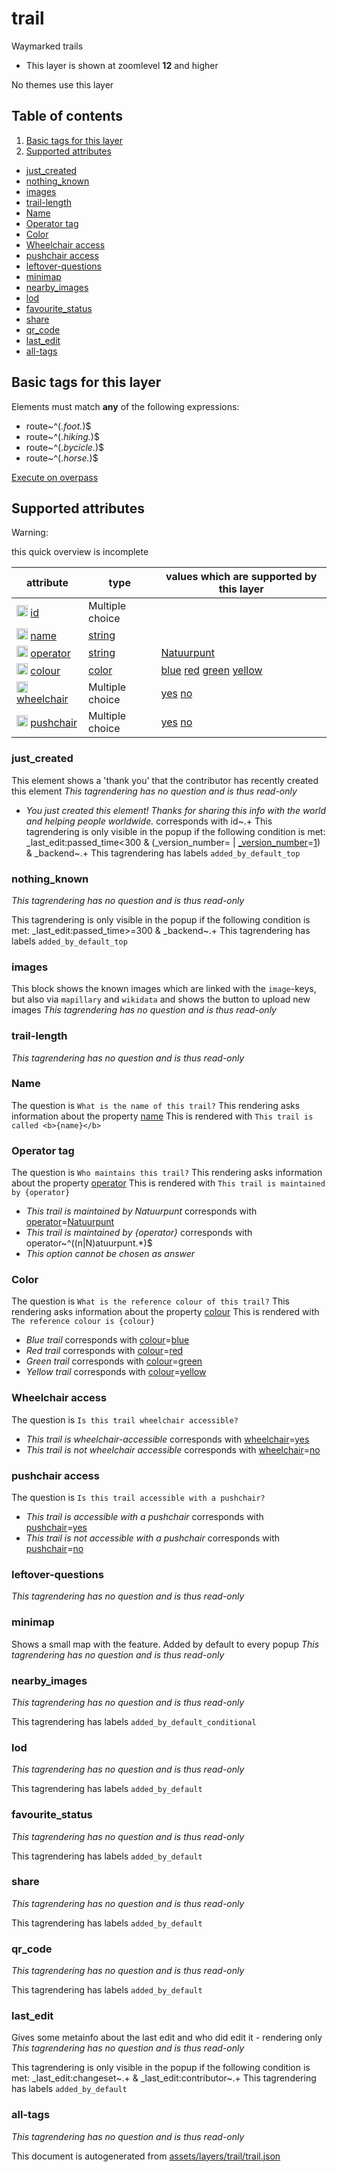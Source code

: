 [//]: # (WARNING: this file is automatically generated. Please find the sources at the bottom and edit those sources)



 trail 
=======





Waymarked trails






  - This layer is shown at zoomlevel **12** and higher


No themes use this layer


## Table of contents

1. [ Basic tags for this layer ](#-basic-tags-for-this-layer-)
2. [ Supported attributes ](#-supported-attributes-)
  - [just_created](#just_created)
  - [nothing_known](#nothing_known)
  - [images](#images)
  - [trail-length](#trail-length)
  - [Name](#name)
  - [Operator tag](#operator-tag)
  - [Color](#color)
  - [Wheelchair access](#wheelchair-access)
  - [pushchair access](#pushchair-access)
  - [leftover-questions](#leftover-questions)
  - [minimap](#minimap)
  - [nearby_images](#nearby_images)
  - [lod](#lod)
  - [favourite_status](#favourite_status)
  - [share](#share)
  - [qr_code](#qr_code)
  - [last_edit](#last_edit)
  - [all-tags](#all-tags)

 Basic tags for this layer 
---------------------------



Elements must match **any** of the following expressions:

 - route~^(.*foot.*)$
 - route~^(.*hiking.*)$
 - route~^(.*bycicle.*)$
 - route~^(.*horse.*)$

[Execute on overpass](http://overpass-turbo.eu/?Q=%5Bout%3Ajson%5D%5Btimeout%3A90%5D%3B%28%20%20%20%20nwr%5B%22route%22~%22%5E%28.*foot.*%29%24%22%5D%28%7B%7Bbbox%7D%7D%29%3B%0A%20%20%20%20nwr%5B%22route%22~%22%5E%28.*hiking.*%29%24%22%5D%28%7B%7Bbbox%7D%7D%29%3B%0A%20%20%20%20nwr%5B%22route%22~%22%5E%28.*bycicle.*%29%24%22%5D%28%7B%7Bbbox%7D%7D%29%3B%0A%20%20%20%20nwr%5B%22route%22~%22%5E%28.*horse.*%29%24%22%5D%28%7B%7Bbbox%7D%7D%29%3B%0A%29%3Bout%20body%3B%3E%3Bout%20skel%20qt%3B)



 Supported attributes 
----------------------



Warning: 

this quick overview is incomplete



attribute | type | values which are supported by this layer
----------- | ------ | ------------------------------------------
[<img src='https://mapcomplete.org/assets/svg/statistics.svg' height='18px'>](https://taginfo.openstreetmap.org/keys/id#values) [id](https://wiki.openstreetmap.org/wiki/Key:id) | Multiple choice | 
[<img src='https://mapcomplete.org/assets/svg/statistics.svg' height='18px'>](https://taginfo.openstreetmap.org/keys/name#values) [name](https://wiki.openstreetmap.org/wiki/Key:name) | [string](../SpecialInputElements.md#string) | 
[<img src='https://mapcomplete.org/assets/svg/statistics.svg' height='18px'>](https://taginfo.openstreetmap.org/keys/operator#values) [operator](https://wiki.openstreetmap.org/wiki/Key:operator) | [string](../SpecialInputElements.md#string) | [Natuurpunt](https://wiki.openstreetmap.org/wiki/Tag:operator%3DNatuurpunt)
[<img src='https://mapcomplete.org/assets/svg/statistics.svg' height='18px'>](https://taginfo.openstreetmap.org/keys/colour#values) [colour](https://wiki.openstreetmap.org/wiki/Key:colour) | [color](../SpecialInputElements.md#color) | [blue](https://wiki.openstreetmap.org/wiki/Tag:colour%3Dblue) [red](https://wiki.openstreetmap.org/wiki/Tag:colour%3Dred) [green](https://wiki.openstreetmap.org/wiki/Tag:colour%3Dgreen) [yellow](https://wiki.openstreetmap.org/wiki/Tag:colour%3Dyellow)
[<img src='https://mapcomplete.org/assets/svg/statistics.svg' height='18px'>](https://taginfo.openstreetmap.org/keys/wheelchair#values) [wheelchair](https://wiki.openstreetmap.org/wiki/Key:wheelchair) | Multiple choice | [yes](https://wiki.openstreetmap.org/wiki/Tag:wheelchair%3Dyes) [no](https://wiki.openstreetmap.org/wiki/Tag:wheelchair%3Dno)
[<img src='https://mapcomplete.org/assets/svg/statistics.svg' height='18px'>](https://taginfo.openstreetmap.org/keys/pushchair#values) [pushchair](https://wiki.openstreetmap.org/wiki/Key:pushchair) | Multiple choice | [yes](https://wiki.openstreetmap.org/wiki/Tag:pushchair%3Dyes) [no](https://wiki.openstreetmap.org/wiki/Tag:pushchair%3Dno)


### just_created
This element shows a 'thank you' that the contributor has recently created this element
_This tagrendering has no question and is thus read-only_

 - *You just created this element! Thanks for sharing this info with the world and helping people worldwide.* corresponds with id~.+
This tagrendering is only visible in the popup if the following condition is met: _last_edit:passed_time<300 & (_version_number= | <a href='https://wiki.openstreetmap.org/wiki/Key:_version_number' target='_blank'>_version_number</a>=<a href='https://wiki.openstreetmap.org/wiki/Tag:_version_number%3D1' target='_blank'>1</a>) & _backend~.+
This tagrendering has labels 
`added_by_default_top`

### nothing_known

_This tagrendering has no question and is thus read-only_


This tagrendering is only visible in the popup if the following condition is met: _last_edit:passed_time>=300 & _backend~.+
This tagrendering has labels 
`added_by_default_top`

### images
This block shows the known images which are linked with the `image`-keys, but also via `mapillary` and `wikidata` and shows the button to upload new images
_This tagrendering has no question and is thus read-only_





### trail-length

_This tagrendering has no question and is thus read-only_





### Name

The question is `What is the name of this trail?`
This rendering asks information about the property 
[name](https://wiki.openstreetmap.org/wiki/Key:name)
This is rendered with `This trail is called <b>{name}</b>`




### Operator tag

The question is `Who maintains this trail?`
This rendering asks information about the property 
[operator](https://wiki.openstreetmap.org/wiki/Key:operator)
This is rendered with `This trail is maintained by {operator}`
 - *This trail is maintained by Natuurpunt* corresponds with <a href='https://wiki.openstreetmap.org/wiki/Key:operator' target='_blank'>operator</a>=<a href='https://wiki.openstreetmap.org/wiki/Tag:operator%3DNatuurpunt' target='_blank'>Natuurpunt</a>
 - *This trail is maintained by {operator}* corresponds with operator~^((n|N)atuurpunt.*)$
 - _This option cannot be chosen as answer_



### Color

The question is `What is the reference colour of this trail?`
This rendering asks information about the property 
[colour](https://wiki.openstreetmap.org/wiki/Key:colour)
This is rendered with `The reference colour is {colour}`
 - *Blue trail* corresponds with <a href='https://wiki.openstreetmap.org/wiki/Key:colour' target='_blank'>colour</a>=<a href='https://wiki.openstreetmap.org/wiki/Tag:colour%3Dblue' target='_blank'>blue</a>
 - *Red trail* corresponds with <a href='https://wiki.openstreetmap.org/wiki/Key:colour' target='_blank'>colour</a>=<a href='https://wiki.openstreetmap.org/wiki/Tag:colour%3Dred' target='_blank'>red</a>
 - *Green trail* corresponds with <a href='https://wiki.openstreetmap.org/wiki/Key:colour' target='_blank'>colour</a>=<a href='https://wiki.openstreetmap.org/wiki/Tag:colour%3Dgreen' target='_blank'>green</a>
 - *Yellow trail* corresponds with <a href='https://wiki.openstreetmap.org/wiki/Key:colour' target='_blank'>colour</a>=<a href='https://wiki.openstreetmap.org/wiki/Tag:colour%3Dyellow' target='_blank'>yellow</a>



### Wheelchair access

The question is `Is this trail wheelchair accessible?`

 - *This trail is wheelchair-accessible* corresponds with <a href='https://wiki.openstreetmap.org/wiki/Key:wheelchair' target='_blank'>wheelchair</a>=<a href='https://wiki.openstreetmap.org/wiki/Tag:wheelchair%3Dyes' target='_blank'>yes</a>
 - *This trail is not wheelchair accessible* corresponds with <a href='https://wiki.openstreetmap.org/wiki/Key:wheelchair' target='_blank'>wheelchair</a>=<a href='https://wiki.openstreetmap.org/wiki/Tag:wheelchair%3Dno' target='_blank'>no</a>



### pushchair access

The question is `Is this trail accessible with a pushchair?`

 - *This trail is accessible with a pushchair* corresponds with <a href='https://wiki.openstreetmap.org/wiki/Key:pushchair' target='_blank'>pushchair</a>=<a href='https://wiki.openstreetmap.org/wiki/Tag:pushchair%3Dyes' target='_blank'>yes</a>
 - *This trail is not accessible with a pushchair* corresponds with <a href='https://wiki.openstreetmap.org/wiki/Key:pushchair' target='_blank'>pushchair</a>=<a href='https://wiki.openstreetmap.org/wiki/Tag:pushchair%3Dno' target='_blank'>no</a>



### leftover-questions

_This tagrendering has no question and is thus read-only_





### minimap
Shows a small map with the feature. Added by default to every popup
_This tagrendering has no question and is thus read-only_





### nearby_images

_This tagrendering has no question and is thus read-only_



This tagrendering has labels 
`added_by_default_conditional`

### lod

_This tagrendering has no question and is thus read-only_



This tagrendering has labels 
`added_by_default`

### favourite_status

_This tagrendering has no question and is thus read-only_



This tagrendering has labels 
`added_by_default`

### share

_This tagrendering has no question and is thus read-only_



This tagrendering has labels 
`added_by_default`

### qr_code

_This tagrendering has no question and is thus read-only_



This tagrendering has labels 
`added_by_default`

### last_edit
Gives some metainfo about the last edit and who did edit it - rendering only
_This tagrendering has no question and is thus read-only_


This tagrendering is only visible in the popup if the following condition is met: _last_edit:changeset~.+ & _last_edit:contributor~.+
This tagrendering has labels 
`added_by_default`

### all-tags

_This tagrendering has no question and is thus read-only_



 

This document is autogenerated from [assets/layers/trail/trail.json](https://github.com/pietervdvn/MapComplete/blob/develop/assets/layers/trail/trail.json)
